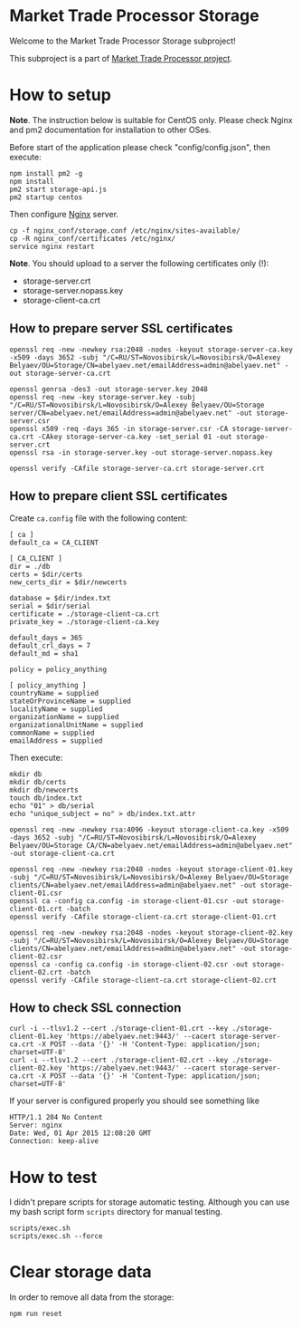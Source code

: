 # Market Trade Processor Storage

Welcome to the Market Trade Processor Storage subproject!

This subproject is a part of [Market Trade Processor project](..).

# How to setup

**Note**. The instruction below is suitable for CentOS only. Please check Nginx and pm2 documentation for installation to other OSes.

Before start of the application please check "config/config.json", then execute:

    npm install pm2 -g
    npm install
    pm2 start storage-api.js
    pm2 startup centos

Then configure [Nginx](http://nginx.org/) server.

    cp -f nginx_conf/storage.conf /etc/nginx/sites-available/
    cp -R nginx_conf/certificates /etc/nginx/
    service nginx restart

**Note**. You should upload to a server the following certificates only (!):

* storage-server.crt
* storage-server.nopass.key
* storage-client-ca.crt

## How to prepare server SSL certificates

    openssl req -new -newkey rsa:2048 -nodes -keyout storage-server-ca.key -x509 -days 3652 -subj "/C=RU/ST=Novosibirsk/L=Novosibirsk/O=Alexey Belyaev/OU=Storage/CN=abelyaev.net/emailAddress=admin@abelyaev.net" -out storage-server-ca.crt

    openssl genrsa -des3 -out storage-server.key 2048
    openssl req -new -key storage-server.key -subj "/C=RU/ST=Novosibirsk/L=Novosibirsk/O=Alexey Belyaev/OU=Storage server/CN=abelyaev.net/emailAddress=admin@abelyaev.net" -out storage-server.csr
    openssl x509 -req -days 365 -in storage-server.csr -CA storage-server-ca.crt -CAkey storage-server-ca.key -set_serial 01 -out storage-server.crt
    openssl rsa -in storage-server.key -out storage-server.nopass.key

    openssl verify -CAfile storage-server-ca.crt storage-server.crt

## How to prepare client SSL certificates

Create `ca.config` file with the following content:

~~~
[ ca ]
default_ca = CA_CLIENT

[ CA_CLIENT ]
dir = ./db
certs = $dir/certs
new_certs_dir = $dir/newcerts

database = $dir/index.txt
serial = $dir/serial
certificate = ./storage-client-ca.crt
private_key = ./storage-client-ca.key

default_days = 365
default_crl_days = 7
default_md = sha1

policy = policy_anything

[ policy_anything ]
countryName = supplied
stateOrProvinceName = supplied
localityName = supplied
organizationName = supplied
organizationalUnitName = supplied
commonName = supplied
emailAddress = supplied
~~~

Then execute:

    mkdir db
    mkdir db/certs
    mkdir db/newcerts
    touch db/index.txt
    echo "01" > db/serial
    echo "unique_subject = no" > db/index.txt.attr

    openssl req -new -newkey rsa:4096 -keyout storage-client-ca.key -x509 -days 3652 -subj "/C=RU/ST=Novosibirsk/L=Novosibirsk/O=Alexey Belyaev/OU=Storage CA/CN=abelyaev.net/emailAddress=admin@abelyaev.net" -out storage-client-ca.crt

    openssl req -new -newkey rsa:2048 -nodes -keyout storage-client-01.key -subj "/C=RU/ST=Novosibirsk/L=Novosibirsk/O=Alexey Belyaev/OU=Storage clients/CN=abelyaev.net/emailAddress=admin@abelyaev.net" -out storage-client-01.csr
    openssl ca -config ca.config -in storage-client-01.csr -out storage-client-01.crt -batch
    openssl verify -CAfile storage-client-ca.crt storage-client-01.crt

    openssl req -new -newkey rsa:2048 -nodes -keyout storage-client-02.key -subj "/C=RU/ST=Novosibirsk/L=Novosibirsk/O=Alexey Belyaev/OU=Storage clients/CN=abelyaev.net/emailAddress=admin@abelyaev.net" -out storage-client-02.csr
    openssl ca -config ca.config -in storage-client-02.csr -out storage-client-02.crt -batch
    openssl verify -CAfile storage-client-ca.crt storage-client-02.crt

## How to check SSL connection

    curl -i --tlsv1.2 --cert ./storage-client-01.crt --key ./storage-client-01.key 'https://abelyaev.net:9443/' --cacert storage-server-ca.crt -X POST --data '{}' -H 'Content-Type: application/json; charset=UTF-8'
    curl -i --tlsv1.2 --cert ./storage-client-02.crt --key ./storage-client-02.key 'https://abelyaev.net:9443/' --cacert storage-server-ca.crt -X POST --data '{}' -H 'Content-Type: application/json; charset=UTF-8'

If your server is configured properly you should see something like

~~~
HTTP/1.1 204 No Content
Server: nginx
Date: Wed, 01 Apr 2015 12:08:20 GMT
Connection: keep-alive

~~~

# How to test

I didn't prepare scripts for storage automatic testing. Although you can use my bash script form `scripts` directory for manual testing.

    scripts/exec.sh
    scripts/exec.sh --force

# Clear storage data

In order to remove all data from the storage:

    npm run reset
